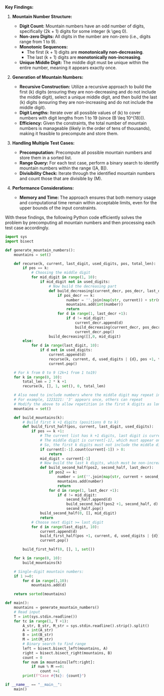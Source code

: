 **Key Findings:**

1. **Mountain Number Structure:**
   - **Digit Count:** Mountain numbers have an odd number of digits, specifically \(2k + 1\) digits for some integer \(k \geq 0\).
   - **Non-zero Digits:** All digits in the number are non-zero (i.e., digits range from 1 to 9).
   - **Monotonic Sequences:**
     - The first \(k + 1\) digits are **monotonically non-decreasing**.
     - The last \(k + 1\) digits are **monotonically non-increasing**.
   - **Unique Middle Digit:** The middle digit must be unique within the entire number, meaning it appears exactly once.

2. **Generation of Mountain Numbers:**
   - **Recursive Construction:** Utilize a recursive approach to build the first \(k\) digits (ensuring they are non-decreasing and do not include the middle digit), select a unique middle digit, and then build the last \(k\) digits (ensuring they are non-increasing and do not include the middle digit).
   - **Digit Lengths:** Iterate over all possible values of \(k\) to cover numbers with digit lengths from 1 to 19 (since \(B \leq 10^{18}\)).
   - **Efficiency:** Given the constraints, the total number of mountain numbers is manageable (likely in the order of tens of thousands), making it feasible to precompute and store them.

3. **Handling Multiple Test Cases:**
   - **Precomputation:** Precompute all possible mountain numbers and store them in a sorted list.
   - **Range Query:** For each test case, perform a binary search to identify mountain numbers within the range \([A, B]\).
   - **Divisibility Check:** Iterate through the identified mountain numbers and count those that are divisible by \(M\).

4. **Performance Considerations:**
   - **Memory and Time:** The approach ensures that both memory usage and computational time remain within acceptable limits, even for the upper bounds of the input constraints.

With these findings, the following Python code efficiently solves the problem by precomputing all mountain numbers and then processing each test case accordingly.

```python
import sys
import bisect

def generate_mountain_numbers():
    mountains = set()

    def recurse(k, current, last_digit, used_digits, pos, total_len):
        if pos == k:
            # Choosing the middle digit
            for mid_digit in range(1, 10):
                if mid_digit not in used_digits:
                    # Now build the decreasing part
                    def build_decreasing(current_decr, pos_decr, last_decr):
                        if pos_decr == k:
                            number = ''.join(map(str, current)) + str(mid_digit) + ''.join(map(str, current_decr))
                            mountains.add(int(number))
                            return
                        for d in range(1, last_decr +1):
                            if d != mid_digit:
                                current_decr.append(d)
                                build_decreasing(current_decr, pos_decr +1, d)
                                current_decr.pop()
                    build_decreasing([],0, mid_digit)
        else:
            for d in range(last_digit, 10):
                if d not in used_digits:
                    current.append(d)
                    recurse(k, current, d, used_digits | {d}, pos +1, total_len)
                    current.pop()

    # For k from 0 to 9 (2k+1 from 1 to19)
    for k in range(0, 10):
        total_len = 2 * k +1
        recurse(k, [], 1, set(), 0, total_len)

    # Also need to include numbers where the middle digit may repeat in sequences, but is unique in the entire number
    # For example, 1223221: '3' appears once, others can repeat
    # Modify the above to allow repetition in the first k digits as long as they don't include the middle digit
    mountains = set()

    def build_mountains(k):
        # Build first k +1 digits (positions 0 to k)
        def build_first_half(pos, current, last_digit, used_digits):
            if pos == k +1:
                # The current list has k +1 digits, last digit is current[-1]
                # The middle digit is current[-1], which must appear only once
                # So, the first k digits must not include the middle digit
                if current[:-1].count(current[-1]) > 0:
                    return
                mid_digit = current[-1]
                # Now build the last k digits, which must be non-increasing and not include mid_digit
                def build_second_half(pos2, second_half, last_decr):
                    if pos2 == k:
                        number = int(''.join(map(str, current + second_half)))
                        mountains.add(number)
                        return
                    for d in range(1, last_decr +1):
                        if d != mid_digit:
                            second_half.append(d)
                            build_second_half(pos2 +1, second_half, d)
                            second_half.pop()
                build_second_half(0, [], mid_digit)
                return
            # Choose next digit >= last_digit
            for d in range(last_digit, 10):
                current.append(d)
                build_first_half(pos +1, current, d, used_digits | {d})
                current.pop()

        build_first_half(0, [], 1, set())

    for k in range(0, 10):
        build_mountains(k)

    # Single-digit mountain numbers:
    if 1 >=0:
        for d in range(1,10):
            mountains.add(d)

    return sorted(mountains)

def main():
    mountains = generate_mountain_numbers()
    # Read input
    T = int(sys.stdin.readline())
    for tc in range(1, T +1):
        A_str, B_str, M_str = sys.stdin.readline().strip().split()
        A = int(A_str)
        B = int(B_str)
        M = int(M_str)
        # Binary search to find range
        left = bisect.bisect_left(mountains, A)
        right = bisect.bisect_right(mountains, B)
        count = 0
        for num in mountains[left:right]:
            if num % M ==0:
                count +=1
        print(f"Case #{tc}: {count}")

if __name__ == "__main__":
    main()
```